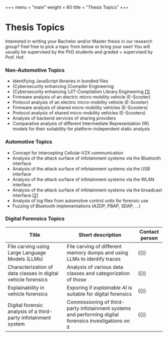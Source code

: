 +++
menu = "main"
weight = 60
title = "Thesis Topics"
+++

# Thesis Topics

Interested in writing your Bachelor and/or Master thesis in our research group?
Feel free to pick a topic from below or bring your own!
You will usually be supervised by the PhD students and graded + supervised by Prof. Hof.

### Non-Automotive Topics
- Identifying JavaScript libraries in bundled files
- (Cybersecurity enhancing )Compiler Engineering
- (Cybersecurity enhancing )JIT-Compilation Library Engineering [[1]](https://www.gnu.org/software/libjit/)
- Firmware analysis of an electric micro-mobility vehicle (E-Scooter)
- Protocol analysis of an electric micro-mobility vehicle (E-Scooter)
- Firmware analysis of shared micro-mobility vehicles (E-Scooters)
- Protocol analysis of shared micro-mobility vehicles (E-Scooters)
- Analysis of backend services of sharing providers
- Comparative analysis of different Intermediate Representation (IR) models for their suitability for platform-independent static analysis

### Automotive Topics
- Concept for intercepting Cellular-V2X communication
- Analysis of the attack surface of infotainment systems via the Bluetooth interface
- Analysis of the attack surface of infotainment systems via the USB interface
- Analysis of the attack surface of infotainment systems via the WLAN interface
- Analysis of the attack surface of infotainment systems via the broadcast interface [[2]](https://arstechnica.com/cars/2022/02/radio-station-snafu-in-seattle-bricks-some-mazda-infotainment-systems/)
- Analysis of log files from automotive control units for forensic use
- Fuzzing of Bluetooth implementations (A2DP, PBAP, SDAP, ...) 

### Digital Forensics Topics 

| Title | Short description | Contact person |
| ----- | ----------------- | -------------- | 
| File carving using Large Language Models (LLMs) | File carving of different memory dumps and using LLMs to identify traces | {{<cloakemail display="kevin.mayer@carissma.eu" address="kevin.mayer@carissma.eu">}} |
| Characterization of data classes in digital vehicle forensics | Analysis of various data classes and categorization of those | {{<cloakemail display="kevin.mayer@carissma.eu" address="kevin.mayer@carissma.eu">}} |
| Explainability in vehicle forensics | Exporing if *explainable AI* is suitable for digital forensics | {{<cloakemail display="kevin.mayer@carissma.eu" address="kevin.mayer@carissma.eu">}} |
| Digital forensic analysis of a third-party infotainment system | Commissioning of third-party infotainment systems and performing digital forensics investigations on it | {{<cloakemail display="kevin.mayer@carissma.eu" address="kevin.mayer@carissma.eu">}} |

